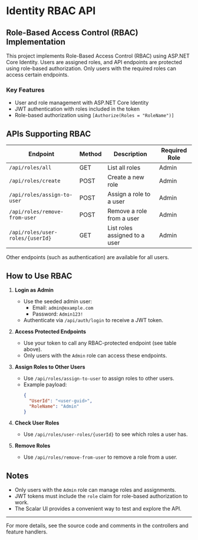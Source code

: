 # Identity RBAC API

## Role-Based Access Control (RBAC) Implementation

This project implements Role-Based Access Control (RBAC) using ASP.NET Core Identity. Users are assigned roles, and API endpoints are protected using role-based authorization. Only users with the required roles can access certain endpoints.

### Key Features
- User and role management with ASP.NET Core Identity
- JWT authentication with roles included in the token
- Role-based authorization using `[Authorize(Roles = "RoleName")]`

## APIs Supporting RBAC

| Endpoint                  | Method | Description                                 | Required Role |
|--------------------------|--------|---------------------------------------------|--------------|
| `/api/roles/all`         | GET    | List all roles                              | Admin        |
| `/api/roles/create`      | POST   | Create a new role                           | Admin        |
| `/api/roles/assign-to-user` | POST | Assign a role to a user                     | Admin        |
| `/api/roles/remove-from-user` | POST | Remove a role from a user                  | Admin        |
| `/api/roles/user-roles/{userId}` | GET | List roles assigned to a user             | Admin        |

Other endpoints (such as authentication) are available for all users.

## How to Use RBAC

1. **Login as Admin**
   - Use the seeded admin user:
     - Email: `admin@example.com`
     - Password: `Admin123!`
   - Authenticate via `/api/auth/login` to receive a JWT token.

2. **Access Protected Endpoints**
   - Use your token to call any RBAC-protected endpoint (see table above).
   - Only users with the `Admin` role can access these endpoints.

3. **Assign Roles to Other Users**
   - Use `/api/roles/assign-to-user` to assign roles to other users.
   - Example payload:
     ```json
     {
       "UserId": "<user-guid>",
       "RoleName": "Admin"
     }
     ```

4. **Check User Roles**
   - Use `/api/roles/user-roles/{userId}` to see which roles a user has.

5. **Remove Roles**
   - Use `/api/roles/remove-from-user` to remove a role from a user.

## Notes
- Only users with the `Admin` role can manage roles and assignments.
- JWT tokens must include the `role` claim for role-based authorization to work.
- The Scalar UI provides a convenient way to test and explore the API.

---

For more details, see the source code and comments in the controllers and feature handlers.
